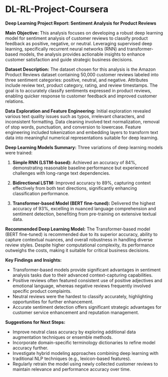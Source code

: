 # DL-RL-Project-Coursera
**Deep Learning Project Report: Sentiment Analysis for Product Reviews**

**Main Objective:**
This analysis focuses on developing a robust deep learning model for sentiment analysis of customer reviews to classify product feedback as positive, negative, or neutral. Leveraging supervised deep learning, specifically recurrent neural networks (RNN) and transformer-based models, the analysis provides actionable insights to enhance customer satisfaction and guide strategic business decisions.

**Dataset Description:**
The dataset chosen for this analysis is the Amazon Product Reviews dataset containing 50,000 customer reviews labeled into three sentiment categories: positive, neutral, and negative. Attributes include review text, product category, rating, and review timestamps. The goal is to accurately classify sentiments expressed in product reviews, enabling quicker response to customer feedback and improved customer relations.

**Data Exploration and Feature Engineering:**
Initial exploration revealed various text quality issues such as typos, irrelevant characters, and inconsistent formatting. Data cleaning involved text normalization, removal of stop words, punctuation, and conversion to lowercase. Feature engineering included tokenization and embedding layers to transform text data into meaningful numerical representations suitable for deep learning.

**Deep Learning Models Summary:**
Three variations of deep learning models were trained:

1. **Simple RNN (LSTM-based):** Achieved an accuracy of 84%, demonstrating reasonable baseline performance but experienced challenges with long-range text dependencies.

2. **Bidirectional LSTM:** Improved accuracy to 89%, capturing context effectively from both text directions, significantly enhancing classification performance.

3. **Transformer-based Model (BERT fine-tuned):** Delivered the highest accuracy of 93%, excelling in nuanced language comprehension and sentiment detection, benefiting from pre-training on extensive textual data.

**Recommended Deep Learning Model:**
The Transformer-based model (BERT fine-tuned) is recommended due to its superior accuracy, ability to capture contextual nuances, and overall robustness in handling diverse review styles. Despite higher computational complexity, its performance outweighs the costs, making it suitable for critical business decisions.

**Key Findings and Insights:**
- Transformer-based models provide significant advantages in sentiment analysis tasks due to their advanced context-capturing capabilities.
- Positive reviews often featured consistent use of positive adjectives and emotional language, whereas negative reviews frequently involved specific product complaints.
- Neutral reviews were the hardest to classify accurately, highlighting opportunities for further enhancement.
- Accurate sentiment detection offers significant strategic advantages for customer service enhancement and reputation management.

**Suggestions for Next Steps:**
- Improve neutral class accuracy by exploring additional data augmentation techniques or ensemble methods.
- Incorporate domain-specific terminology dictionaries to refine model accuracy further.
- Investigate hybrid modeling approaches combining deep learning with traditional NLP techniques (e.g., lexicon-based features).
- Regularly retrain the model using newly collected customer reviews to maintain relevance and performance accuracy over time.

